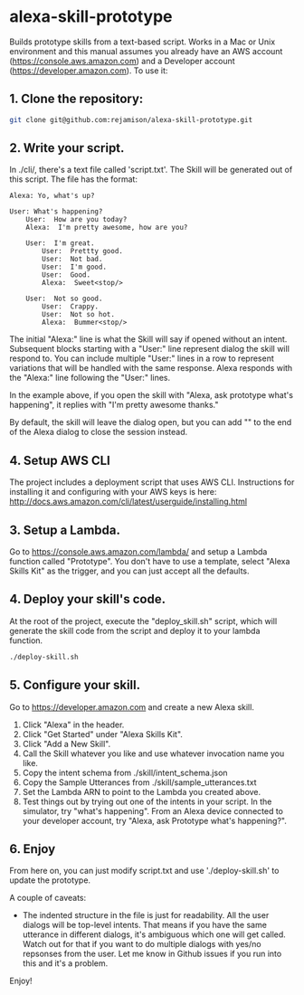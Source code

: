 # alexa-skill-prototype

Builds prototype skills from a text-based script.  Works in a Mac or Unix environment and this manual assumes you already have an AWS account (https://console.aws.amazon.com) and a Developer account (https://developer.amazon.com).  To use it:

## 1. Clone the repository:

```bash
git clone git@github.com:rejamison/alexa-skill-prototype.git
```

##  2. Write your script.  

In ./cli/, there's a text file called 'script.txt'.  The Skill will be generated out of this script.  The file has the format:

```
Alexa: Yo, what's up?

User: What's happening?
    User:  How are you today?
    Alexa:  I'm pretty awesome, how are you?
    
    User:  I'm great.
        User:  Prettty good.
        User:  Not bad.
        User:  I'm good.
        User:  Good.
        Alexa:  Sweet<stop/>
        
    User:  Not so good.
        User:  Crappy.
        User:  Not so hot.
        Alexa:  Bummer<stop/>
```

The initial "Alexa:" line is what the Skill will say if opened without an intent.  Subsequent blocks starting with a "User:" line represent dialog the skill will respond to.  You can include multiple "User:" lines in a row to represent variations that will be handled with the same response.  Alexa responds with the "Alexa:" line following the "User:" lines.
 
In the example above, if you open the skill with "Alexa, ask prototype what's happening", it replies with "I'm pretty awesome thanks."

By default, the skill will leave the dialog open, but you can add "<stop/>" to the end of the Alexa dialog to close the session instead.

## 4. Setup AWS CLI

The project includes a deployment script that uses AWS CLI.  Instructions for installing it and configuring with your AWS keys is here:  http://docs.aws.amazon.com/cli/latest/userguide/installing.html

## 3. Setup a Lambda.

Go to https://console.aws.amazon.com/lambda/ and setup a Lambda function called "Prototype".  You don't have to use a template, select "Alexa Skills Kit" as the trigger, and you can just accept all the defaults.

## 4. Deploy your skill's code.

At the root of the project, execute the "deploy_skill.sh" script, which will generate the skill code from the script and deploy it to your lambda function.

```bash
./deploy-skill.sh
```

## 5. Configure your skill.

Go to https://developer.amazon.com and create a new Alexa skill.
 
1. Click "Alexa" in the header.
2. Click "Get Started" under "Alexa Skills Kit".
3. Click "Add a New Skill".
4. Call the Skill whatever you like and use whatever invocation name you like.
5. Copy the intent schema from ./skill/intent_schema.json
6. Copy the Sample Utterances from ./skill/sample_utterances.txt
7. Set the Lambda ARN to point to the Lambda you created above.
8. Test things out by trying out one of the intents in your script.  In the simulator, try "what's happening".  From an Alexa device connected to your developer account, try "Alexa, ask Prototype what's happening?".

## 6. Enjoy

From here on, you can just modify script.txt and use './deploy-skill.sh' to update the prototype.  

A couple of caveats:
* The indented structure in the file is just for readability.  All the user dialogs will be top-level intents.  That means if you have the same utterance in different dialogs, it's ambiguous which one will get called.  Watch out for that if you want to do multiple dialogs with yes/no repsonses from the user.  Let me know in Github issues if you run into this and it's a problem.

Enjoy!